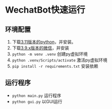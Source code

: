 # WechatBot快速运行
## 环境配置
   1. 下载[3.11版本的python](https://www.python.org/)，并安装。
   2. 下载[3.9.x版本的微信](https://dldir1v6.qq.com/weixin/Windows/WeChatSetup.exe)，并安装
   3. `python -m venv .venv` 创建py虚拟环境
   4. `python .venv/Scripts/activate` 激活py虚拟环境
   5. `pip install -r requirements.txt` 安装依赖
## 运行程序
- `python main.py` 运行程序
- `python gui.py` 以GUI运行